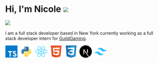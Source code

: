 <h1>Hi, I'm Nicole 
    <img src="https://media.giphy.com/media/42IBrWawqSqwPDk5CF/giphy.gif" width="30"/></h1>
    <a href="https://linkedin.com/in/nicoleharaj" target="_blank" rel="noopener noreferrer">
      <img src="https://img.shields.io/badge/LinkedIn-blue?logo=linkedin&logoColor=white&style=for-the-badge"      
        width="90"/>
    </a>
  </h1>
<p>I am a full stack developer based in New York currently working as a full stack developer intern for <a href="https://guildgaming.gg" target="_blank" rel="noopener noreferrer">GuildGaming</a>.</p>
<div>
  <img src="https://github.com/devicons/devicon/blob/master/icons/typescript/typescript-original.svg" title="TypeScript" alt="TypeScript" width="40" height="40"/>&nbsp;
  <img src="https://github.com/devicons/devicon/blob/master/icons/python/python-original.svg" title="Python" alt="Python" width="40" height="40"/>&nbsp;
  <img src="https://github.com/devicons/devicon/blob/master/icons/react/react-original.svg" title="React" alt="React" width="40" height="40"/>&nbsp;
  <img src="https://github.com/devicons/devicon/blob/master/icons/html5/html5-original.svg" title="HTML5" alt="HTML5" width="40" height="40"/>&nbsp;
  <img src="https://github.com/devicons/devicon/blob/master/icons/css3/css3-original.svg" title="CSS3" alt="CSS3" width="40" height="40"/>&nbsp;
  <img src="https://github.com/devicons/devicon/blob/master/icons/nextjs/nextjs-original.svg" title="Next.js" alt="Next.js" width="40" height="40"/>&nbsp;
  <img src="https://github.com/devicons/devicon/blob/master/icons/tailwindcss/tailwindcss-plain.svg" title="TailwindCSS" alt="TailwindCSS" width="40" height="40"/>&nbsp;
</div>
